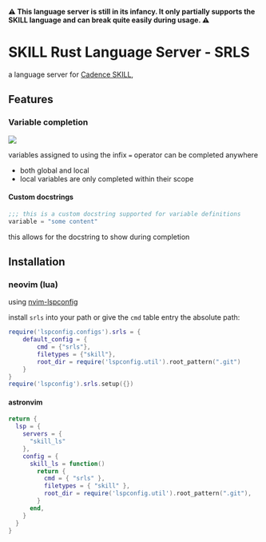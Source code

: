 **⚠ This language server is still in its infancy. It only partially supports the SKILL language and can break quite easily during usage. ⚠**

# SKILL Rust Language Server - SRLS

a language server for [Cadence SKILL](https://en.wikipedia.org/wiki/Cadence_SKILL), 

## Features

### Variable completion

![](https://github.com/acereca/srls/raw/master/assets/variable_completion.GIF)

variables assigned to using the infix `=` operator can be completed anywhere

- both global and local
- local variables are only completed within their scope

#### Custom docstrings

```lisp
;;; this is a custom docstring supported for variable definitions
variable = "some content"
```

this allows for the docstring to show during completion

## Installation

### neovim (lua)

using [nvim-lspconfig](https://github.com/neovim/nvim-lspconfig)

install `srls` into your path or give the `cmd` table entry the absolute path:

```lua
require('lspconfig.configs').srls = {
    default_config = {
        cmd = {"srls"},
        filetypes = {"skill"},
        root_dir = require('lspconfig.util').root_pattern(".git")
    }
}
require('lspconfig').srls.setup({})
```

#### astronvim

```lua
return {
  lsp = {
    servers = {
      "skill_ls"
    },
    config = {
      skill_ls = function()
        return {
          cmd = { "srls" },
          filetypes = { "skill" },
          root_dir = require('lspconfig.util').root_pattern(".git"),
        }
      end,
    }
  }
}
```

